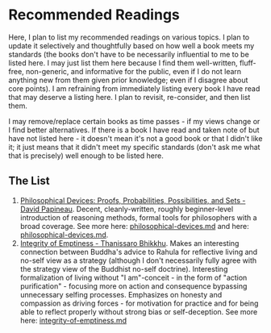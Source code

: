 # Recommended Readings

Here, I plan to list my recommended readings on various topics. I plan to update it selectively and thoughtfully based on how well a book meets my standards (the books don't have to be necessarily influential to me to be listed here. I may just list them here because I find them well-written, fluff-free, non-generic, and informative for the public, even if I do not learn anything new from them given prior knowledge; even if I disagree about core points). I am refraining from immediately listing every book I have read that may deserve a listing here. I plan to revisit, re-consider, and then list them.&#x20;

I may remove/replace certain books as time passes - if my views change or I find better alternatives. If there is a book I have read and taken note of but have not listed here - it doesn't mean it's not a good book or that I didn't like it; it just means that it didn't meet my specific standards (don't ask me what that is precisely) well enough to be listed here.&#x20;

## The List

1. [Philosophical Devices: Proofs, Probabilities, Possibilities, and Sets - David Papineau](https://www.amazon.com/Philosophical-Devices-Proofs-Probabilities-Possibilities/dp/0199651736). Decent, cleanly-written, roughly beginner-level introduction of reasoning methods, formal tools for philosophers with a broad coverage. See more here: [philosophical-devices.md](../study-notes/philosophy/western/formal-philosophy/probability/philosophical-devices.md "mention") and here: [philosophical-devices.md](../study-notes/philosophy/western/metaphysics/causation/philosophical-devices.md "mention").&#x20;
2. [Integrity of Emptiness - Thanissaro Bhikkhu](https://www.dhammatalks.org/books/PurityOfHeart/Section0014.html). Makes an interesting connection between Buddha's advice to Rahula for reflective living and no-self view as a strategy (although I don't necessarily fully agree with the strategy view of the Buddhist no-self doctrine). Interesting formalization of living without "I am"-conceit - in the form of "action purification" - focusing more on action and consequence bypassing unnecessary selfing processes. Emphasizes on honesty and compassion as driving forces - for motivation for practice and for being able to reflect properly without strong bias or self-deception. See more here: [integrity-of-emptiness.md](../study-notes/philosophy/non-western/indian/buddhism/early-buddhism/thanissaro-bhikkhu/integrity-of-emptiness.md "mention")

